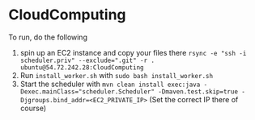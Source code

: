 CloudComputing
==============

To run, do the following

1. spin up an EC2 instance and copy your files there `rsync -e "ssh -i scheduler.priv" --exclude=".git" -r . ubuntu@54.72.242.28:CloudComputing`
1. Run `install_worker.sh` with `sudo bash install_worker.sh`
1. Start the scheduler with `mvn clean install exec:java -Dexec.mainClass="scheduler.Scheduler" -Dmaven.test.skip=true -Djgroups.bind_addr=<EC2_PRIVATE_IP>` (Set the correct IP there of course)

